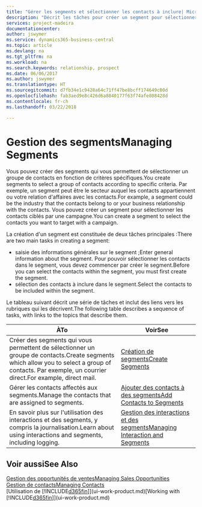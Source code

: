```yaml
---
title: "Gérer les segments et sélectionner les contacts à inclure| Microsoft Docs"
description: "Décrit les tâches pour créer un segment pour sélectionner un groupe de contacts en fonction de critères spécifiques, par exemple, les contacts dans un secteur que vous souhaitez cibler."
services: project-madeira
documentationcenter: 
author: jswymer
ms.service: dynamics365-business-central
ms.topic: article
ms.devlang: na
ms.tgt_pltfrm: na
ms.workload: na
ms.search.keywords: relationship, prospect
ms.date: 06/06/2017
ms.author: jswymer
ms.translationtype: HT
ms.sourcegitcommit: d7fb34e1c9428a64c71ff47be8bcff174649c00d
ms.openlocfilehash: fab3aed9e8c426d6a8840177f63f74afe808428d
ms.contentlocale: fr-ch
ms.lasthandoff: 03/22/2018

---
```

# <a name="managing-segments"></a><span data-ttu-id="d6768-103">Gestion des segments</span><span class="sxs-lookup"><span data-stu-id="d6768-103">Managing Segments</span></span>
<span data-ttu-id="d6768-104">Vous pouvez créer des segments qui vous permettent de sélectionner un groupe de contacts en fonction de critères spécifiques.</span><span class="sxs-lookup"><span data-stu-id="d6768-104">You create segments to select a group of contacts according to specific criteria.</span></span> <span data-ttu-id="d6768-105">Par exemple, un segment peut être le secteur auquel les contacts appartiennent ou votre relation d'affaires avec les contacts.</span><span class="sxs-lookup"><span data-stu-id="d6768-105">For example, a segment could be the industry that the contacts belong to or your business relationship with the contacts.</span></span> <span data-ttu-id="d6768-106">Vous pouvez créer un segment pour sélectionner les contacts ciblés par une campagne.</span><span class="sxs-lookup"><span data-stu-id="d6768-106">You can create a segment to select the contacts you want to target with a campaign.</span></span>

<span data-ttu-id="d6768-107">La création d'un segment est constituée de deux tâches principales :</span><span class="sxs-lookup"><span data-stu-id="d6768-107">There are two main tasks in creating a segment:</span></span>

* <span data-ttu-id="d6768-108">saisie des informations générales sur le segment ;</span><span class="sxs-lookup"><span data-stu-id="d6768-108">Enter general information about the segment.</span></span> <span data-ttu-id="d6768-109">Pour pouvoir sélectionner les contacts dans le segment, vous devez commencer par créer le segment.</span><span class="sxs-lookup"><span data-stu-id="d6768-109">Before you can select the contacts within the segment, you must first create the segment.</span></span>
* <span data-ttu-id="d6768-110">sélection des contacts à inclure dans le segment.</span><span class="sxs-lookup"><span data-stu-id="d6768-110">Select the contacts to be included within the segment.</span></span>

<span data-ttu-id="d6768-111">Le tableau suivant décrit une série de tâches et inclut des liens vers les rubriques qui les décrivent.</span><span class="sxs-lookup"><span data-stu-id="d6768-111">The following table describes a sequence of tasks, with links to the topics that describe them.</span></span> 

| <span data-ttu-id="d6768-112">À</span><span class="sxs-lookup"><span data-stu-id="d6768-112">To</span></span> | <span data-ttu-id="d6768-113">Voir</span><span class="sxs-lookup"><span data-stu-id="d6768-113">See</span></span> |
| --- | --- |
| <span data-ttu-id="d6768-114">Créer des segments qui vous permettent de sélectionner un groupe de contacts.</span><span class="sxs-lookup"><span data-stu-id="d6768-114">Create segments which allow you to select a group of contacts.</span></span> <span data-ttu-id="d6768-115">Par exemple, un courrier direct.</span><span class="sxs-lookup"><span data-stu-id="d6768-115">For example, direct mail.</span></span> |[<span data-ttu-id="d6768-116">Création de segments</span><span class="sxs-lookup"><span data-stu-id="d6768-116">Create Segments</span></span>](marketing-how-create-segment.md) |
| <span data-ttu-id="d6768-117">Gérer les contacts affectés aux segments.</span><span class="sxs-lookup"><span data-stu-id="d6768-117">Manage the contacts that are assigned to segments.</span></span> |[<span data-ttu-id="d6768-118">Ajouter des contacts à des segments</span><span class="sxs-lookup"><span data-stu-id="d6768-118">Add Contacts to Segments</span></span>](marketing-add-contact-segment.md) |
| <span data-ttu-id="d6768-119">En savoir plus sur l'utilisation des interactions et des segments, y compris la journalisation.</span><span class="sxs-lookup"><span data-stu-id="d6768-119">Learn about using interactions and segments, including logging.</span></span> |[<span data-ttu-id="d6768-120">Gestion des interactions et des segments</span><span class="sxs-lookup"><span data-stu-id="d6768-120">Managing Interaction and Segments</span></span>](marketing-interaction-segments.md) |

## <a name="see-also"></a><span data-ttu-id="d6768-121">Voir aussi</span><span class="sxs-lookup"><span data-stu-id="d6768-121">See Also</span></span>
[<span data-ttu-id="d6768-122">Gestion des opportunités de ventes</span><span class="sxs-lookup"><span data-stu-id="d6768-122">Managing Sales Opportunities</span></span>](marketing-manage-sales-opportunities.md)  
[<span data-ttu-id="d6768-123">Gestion de contacts</span><span class="sxs-lookup"><span data-stu-id="d6768-123">Managing Contacts</span></span>](marketing-contacts.md)  
<span data-ttu-id="d6768-124">[Utilisation de [!INCLUDE[d365fin](includes/d365fin_md.md)]](ui-work-product.md)</span><span class="sxs-lookup"><span data-stu-id="d6768-124">[Working with [!INCLUDE[d365fin](includes/d365fin_md.md)]](ui-work-product.md)</span></span>

